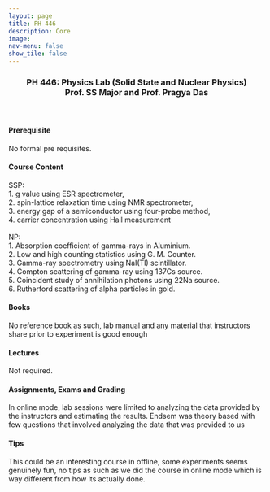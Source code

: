 ```yaml
---
layout: page
title: PH 446
description: Core
image: 
nav-menu: false
show_tile: false
---
```


<!-- Main -->
<div id="main" class="alt">

<!-- One -->
<section id="one">
	<div class="inner">
		<header class="major">
			<h3>PH 446: Physics Lab (Solid State and Nuclear Physics)
			<br> Prof. SS Major and Prof. Pragya Das 
			</h3>
		</header>

<h4> Prerequisite</h4>
<p>No formal pre requisites.</p>

<h4> Course Content</h4>
<p>SSP: <br>
1. g value using ESR spectrometer,<br>
2. spin-lattice relaxation time using NMR spectrometer,<br>
3. energy gap of a semiconductor using four-probe method,<br>
4. carrier concentration using Hall measurement<br><br>
NP: <br>
1. Absorption coefficient of gamma-rays in Aluminium.<br>
2. Low and high counting statistics using G. M. Counter.<br>
3. Gamma-ray spectrometry using NaI(Tl) scintillator.<br>
4. Compton scattering of gamma-ray using 137Cs source.<br>
5. Coincident study of annihilation photons using 22Na source.<br>
6. Rutherford scattering of alpha particles in gold.</p>

<h4> Books</h4>
<p>No reference book as such, lab manual and any material that instructors share prior to experiment is good enough</p>

<h4>Lectures</h4>
<p>Not required.</p>

<h4> Assignments, Exams and Grading</h4>
<p>In online mode, lab sessions were limited to analyzing the data provided by the instructors and estimating the results. Endsem was theory based with few questions that involved analyzing the data that was provided to us</p>

<h4> Tips</h4>
<p>This could be an interesting course in offline, some experiments seems genuinely fun, no tips as such as we did the course in online mode which is way different from how its actually done.</p>

<!-- Content -->
